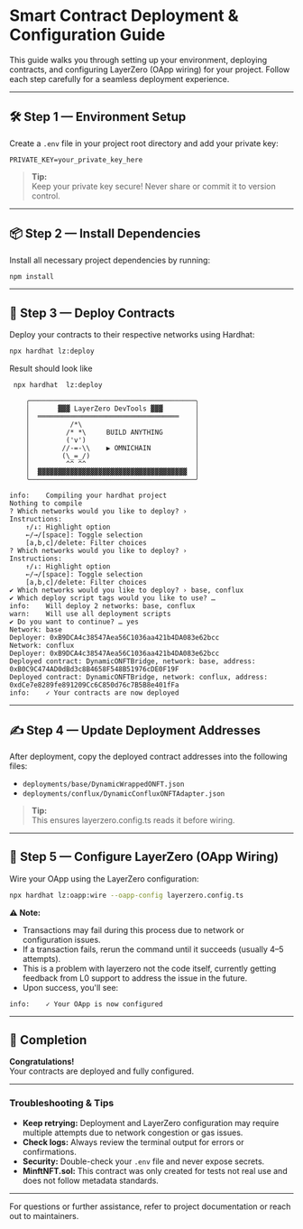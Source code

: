 # Smart Contract Deployment & Configuration Guide

This guide walks you through setting up your environment, deploying contracts, and configuring LayerZero (OApp wiring) for your project. Follow each step carefully for a seamless deployment experience.

---

## 🛠️ Step 1 — Environment Setup

Create a `.env` file in your project root directory and add your private key:

```env
PRIVATE_KEY=your_private_key_here
```

> **Tip:**  
> Keep your private key secure! Never share or commit it to version control.

---

## 📦 Step 2 — Install Dependencies

Install all necessary project dependencies by running:

```sh
npm install
```

---

## 🚀 Step 3 — Deploy Contracts

Deploy your contracts to their respective networks using Hardhat:

```sh
npx hardhat lz:deploy
```
Result should look like

```
 npx hardhat  lz:deploy 

    ╭─────────────────────────────────────────╮
    │       ▓▓▓ LayerZero DevTools ▓▓▓        │
    │  ═══════════════════════════════════    │
    │          /*\                            │
    │         /* *\     BUILD ANYTHING        │
    │         ('v')                           │
    │        //-=-\\    ▶ OMNICHAIN           │
    │        (\_=_/)                          │
    │         ^^ ^^                           │
    │  ▓▓▓▓▓▓▓▓▓▓▓▓▓▓▓▓▓▓▓▓▓▓▓▓▓▓▓▓▓▓▓▓▓▓▓▓▓  │
    ╰─────────────────────────────────────────╯

info:    Compiling your hardhat project
Nothing to compile
? Which networks would you like to deploy? ›  
Instructions:
    ↑/↓: Highlight option
    ←/→/[space]: Toggle selection
    [a,b,c]/delete: Filter choices
? Which networks would you like to deploy? ›  
Instructions:
    ↑/↓: Highlight option
    ←/→/[space]: Toggle selection
    [a,b,c]/delete: Filter choices
✔ Which networks would you like to deploy? › base, conflux
✔ Which deploy script tags would you like to use? … 
info:    Will deploy 2 networks: base, conflux
warn:    Will use all deployment scripts
✔ Do you want to continue? … yes
Network: base
Deployer: 0xB9DCA4c38547Aea56C1036aa421b4DA083e62bcc
Network: conflux
Deployer: 0xB9DCA4c38547Aea56C1036aa421b4DA083e62bcc
Deployed contract: DynamicONFTBridge, network: base, address: 0xB0C9C474AD0dBd3c8B4658F548B51976cDE0F19F
Deployed contract: DynamicONFTBridge, network: conflux, address: 0xdCe7e8289fe891209Cc6C850d76c7B5B8e401fFa
info:    ✓ Your contracts are now deployed

```

---

## ✍️ Step 4 — Update Deployment Addresses

After deployment, copy the deployed contract addresses into the following files:

- `deployments/base/DynamicWrappedONFT.json`
- `deployments/conflux/DynamicConfluxONFTAdapter.json`

> **Tip:**  
> This ensures layerzero.config.ts reads it before wiring.

---

## 🔗 Step 5 — Configure LayerZero (OApp Wiring)

Wire your OApp using the LayerZero configuration:

```sh
npx hardhat lz:oapp:wire --oapp-config layerzero.config.ts
```

**⚠️ Note:**
- Transactions may fail during this process due to network or configuration issues.
- If a transaction fails, rerun the command until it succeeds (usually 4–5 attempts).
- This is a problem with layerzero not the code itself, currently getting feedback from L0 support to address the issue in the future.
- Upon success, you'll see:

```
info:    ✓ Your OApp is now configured
```

---

## 🎉 Completion

**Congratulations!**  
Your contracts are deployed and fully configured.

---

### Troubleshooting & Tips

- **Keep retrying:** Deployment and LayerZero configuration may require multiple attempts due to network congestion or gas issues.
- **Check logs:** Always review the terminal output for errors or confirmations.
- **Security:** Double-check your `.env` file and never expose secrets.
- **MinftNFT.sol:** This contract was only created for tests not real use and does not follow metadata standards.
---

For questions or further assistance, refer to project documentation or reach out to maintainers.
